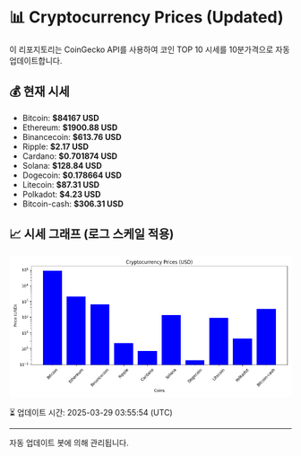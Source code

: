 
# 📊 Cryptocurrency Prices (Updated)

이 리포지토리는 CoinGecko API를 사용하여 코인 TOP 10 시세를 10분가격으로 자동 업데이트합니다.

## 💰 현재 시세
- Bitcoin: **$84167 USD**
- Ethereum: **$1900.88 USD**
- Binancecoin: **$613.76 USD**
- Ripple: **$2.17 USD**
- Cardano: **$0.701874 USD**
- Solana: **$128.84 USD**
- Dogecoin: **$0.178664 USD**
- Litecoin: **$87.31 USD**
- Polkadot: **$4.23 USD**
- Bitcoin-cash: **$306.31 USD**

## 📈 시세 그래프 (로그 스케일 적용)
![Crypto Prices](crypto_prices.png)

⏳ 업데이트 시간: 2025-03-29 03:55:54 (UTC)

---
자동 업데이트 봇에 의해 관리됩니다.
